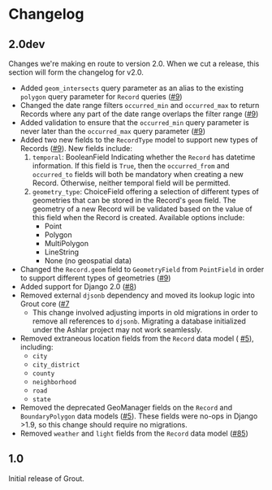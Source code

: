 # Changelog

## 2.0dev

Changes we're making en route to version 2.0. When we cut a release, this
section will form the changelog for v2.0.

- Added `geom_intersects` query parameter as an alias to the existing `polygon`
  query parameter for `Record` queries ([#9](https://github.com/azavea/grout/pull/9))
- Changed the date range filters `occurred_min` and `occurred_max` to return
  Records where any part of the date range overlaps the filter range
  ([#9](https://github.com/azavea/grout/pull/9))
- Added validation to ensure that the `occurred_min` query parameter is never later
  than the `occurred_max` query parameter ([#9](https://github.com/azavea/grout/pull/9))
- Added two new fields to the `RecordType` model to support new types of
  Records ([#9](https://github.com/azavea/grout/pull/9)). New fields include:
    1. `temporal`: BooleanField Indicating whether the `Record` has datetime information. If
       this field is `True`, then the `occurred_from` and `occurred_to` fields
       will both be mandatory when creating a new Record. Otherwise, neither
       temporal field will be permitted.
    2. `geometry_type`: ChoiceField offering a selection of different types of
       geometries that can be stored in the Record's `geom` field. The geometry
       of a new Record will be validated based on the value of this field when the Record is
       created. Available options include:
          - Point
          - Polygon
          - MultiPolygon
          - LineString
          - None (no geospatial data)
- Changed the `Record.geom` field to `GeometryField` from `PointField` in order
  to support different types of geometries ([#9](https://github.com/azavea/grout/pull/9))
- Added support for Django 2.0 ([#8](https://github.com/azavea/grout/pull/8))
- Removed external `djsonb` dependency and moved its lookup logic into
  Grout core ([#7](https://github.com/azavea/grout/pull/7)
    - This change involved adjusting imports in old migrations in order to
      remove all references to `djsonb`. Migrating a database initialized under
      the Ashlar project may not work seamlessly.
- Removed extraneous location fields from the `Record` data model (
  [#5](https://github.com/azavea/grout/pull/5)), including:
    - `city`
    - `city_district`
    - `county`
    - `neighborhood`
    - `road`
    - `state`
- Removed the deprecated GeoManager fields on the `Record` and `BoundaryPolygon`
  data models ([#5](https://github.com/azavea/grout/pull/5)). These fields were
  no-ops in Django >1.9, so this change should require no migrations.
- Removed `weather` and `light` fields from the `Record` data model
  ([#85](https://github.com/azavea/ashlar/pull/85))

## 1.0 

Initial release of Grout.
